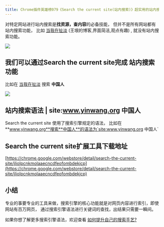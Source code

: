 ```yaml
---
title: Chrome插件英雄榜079《Search the current site(站内搜索)》超实用的站内搜索工具
---
```



对特定网站进行站内搜索是**找资源，查内容**的必备技能， 但并不是所有网站都有站内搜索功能， 比如 [当我在扯淡](https://www.yinwang.org/) (王垠的博客,界面简洁,观点有趣) , 就没有站内搜索功能。



![](https://v2fy.com/asset/0i/ChromeAppHeroes/page/079-search-the-current-site.assets/image-20200914100350661.png)





## 我们可以通过Search the current site完成 站内搜索功能



比如在 [当我在扯淡](https://www.yinwang.org/) 搜索 **中国人**

![](https://v2fy.com/asset/0i/ChromeAppHeroes/page/079-search-the-current-site.assets/079SearchTheCurrentSite.gif)






## 站内搜索语法 | site:www.yinwang.org 中国人



Search the current site 使用了搜索引擎规定的语法， 比如在**www.yinwang.org**搜索**中国人**的语法为`site:www.yinwang.org 中国人`







## Search the current site扩展工具下载地址



[https://chrome.google.com/webstore/detail/search-the-current-site/jliolpcnkmolaaecncdfeofombdekjcp](https://chrome.google.com/webstore/detail/search-the-current-site/jliolpcnkmolaaecncdfeofombdekjcp)



## 小结



专业的事要专业的工具来做，搜索引擎的核心功能就是对网页内容进行索引，即使网站有百万网页， 通过搜索引擎语法进行关键词的查找，出结果只需要一瞬间。

如果你想了解更多搜索引擎语法，欢迎查看 [如何提升自己的搜索手艺?](https://mp.weixin.qq.com/s/wqjf6Pew7Y58g1P2zOOWiQ) 




